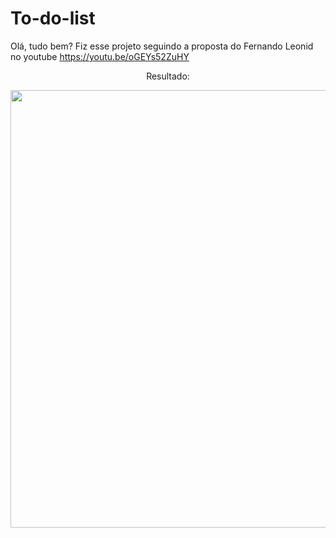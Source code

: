 # To-do-list
Olá, tudo bem? Fiz esse projeto seguindo a proposta do Fernando Leonid no youtube https://youtu.be/oGEYs52ZuHY

<p align="center">Resultado:</p>

<div align="center">
<img src="https://user-images.githubusercontent.com/105602909/189661243-d16b71d2-737e-45fe-acf1-87483fabae83.png" width="700px" />
</div>
